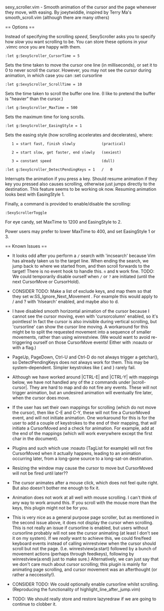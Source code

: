 sexy_scroller.vim - Smooth animation of the cursor and the page whenever they move, with easing.
By joeytwiddle, inspired by Terry Ma's smooth_scroll.vim (although there are many others)

== Options ==

Instead of specifying the scrolling *speed*, SexyScroller asks you to
specify how *slow* you want scrolling to be.  You can store these options in
your .vimrc once you are happy with them.

    :let g:SexyScroller_CursorTime = 5

Sets the time taken to move the cursor one line (in milliseconds), or
set it to 0 to never scroll the cursor.  However, you may not see the
cursor during animation, in which case you can   :set cursorline

    :let g:SexyScroller_ScrollTime = 10

Sets the time taken to scroll the buffer one line.  (I like to pretend
the buffer is "heavier" than the cursor.)

    :let g:SexyScroller_MaxTime = 500

Sets the maximum time for long scrolls.

    :let g:SexyScroller_EasingStyle = 1

Sets the easing style (how scrolling accelerates and decelerates),
where:

       1 = start fast, finish slowly            (practical)

       2 = start slow, get faster, end slowly   (sexiest)

       3 = constant speed                       (dull)

    :let g:SexyScroller_DetectPendingKeys = 1   /   0

Interrupts the animation if you press a key.  Should resume animation
if they key you pressed also causes scrolling, otherwise just jumps
directly to the destination.  This feature seems to be working ok now.
Resuming animation looks best with EasingStyle 1.

Finally, a command is provided to enable/disable the scrolling:

    :SexyScrollerToggle

For eye candy, set MaxTime to 1200 and EasingStyle to 2.

Power users may prefer to lower MaxTime to 400, and set EasingStyle 1 or 3.

== Known Issues ==

- It looks odd after you perform a `/` search with 'incsearch' because Vim has already taken us to the target line.  When ending the search, we jump back to where we started from, and then scroll forwards to the target!  There is no event hook to handle this.  `n` and `N` work fine.  TODO: We could temporarily disable ourself when `/` or `?` are initiated (until the next CursorMove or CursorHold).

- CONSIDER TODO: Make a list of exclude keys, and map them so that they set w:SS_Ignore_Next_Movement .  For example this would apply to / and ? with 'hlsearch' enabled, and maybe also to d.

- I have disabled smooth horizontal animation of the cursor because I cannot see the cursor moving, even with 'cursorcolumn' enabled, so it's pointless!  In fact the cursor is also invisible during vertical scrolling, but 'cursorline' can show the cursor line moving.  A workaround for this might be to split the requested movement into a sequence of smaller movements, rather than using winrestview.  (We would want to avoid re-triggering ourself on those CursorMove events!  Either with :noauto or with a flag.)

- PageUp, PageDown, Ctrl-U and Ctrl-D do not always trigger a getchar(), so DetectPendingKeys does not always work for them.  This may be system-dependent.  Simpler keystrokes like { and } rarely fail.

- Although we have worked around |CTRL-E| and |CTRL-Y| with mappings below, we have not handled any of the z commands under |scroll-cursor|.  They are hard to map and do not fire any events.  These will not trigger animation, but an undesired animation will eventually fire later, when the cursor does move.

- If the user has set their own mappings for scrolling (which do not move the cursor), then like C-E and C-Y, these will not fire a CursorMoved event, and will not initiate animation.  One workaround for this is for the user to add a couple of keystrokes to the end of their mapping, that *will* initiate a CursorMoved and a check for animation.  For example, add <BS><Space> at the end of the mappings (which will work everywhere except the first char in the document).

- Plugins and such which use :noauto (TagList for example) will not fire CursorMoved when it actually happens, leading to an animation occurring later, from a long-gone source to a long-sat-on destination.

- Resizing the window may cause the cursor to move but CursorMoved will not be fired until later??

- The cursor animates after a mouse click, which does not feel quite right.  But also doesn't bother me enough to fix it.

- Animation does not work at all well with mouse scrolling.  I can't think of any way to work around this.  If you scroll with the mouse more than the keys, this plugin might not be for you.

- This is very nice as a general purpose page scroller, but as mentioned in the second issue above, it does not display the cursor when scrolling.  This is not really an issue if cursorline is enabled, but users without cursorline probably will not see the cursor animating (at least I don't see it on my system).  If we *really* want to achieve this, we could fire/feed keyboard events instead of calling winrestview when the cursor should scroll but not the page.  (I.e. winrestview(a:start) followed by a bunch of movement actions (perhaps through feedkeys), following by winrestview(a:end) just to make sure.)  Alternatively, we can just say that we don't care much about cursor scrolling; this plugin is mainly for animating page scrolling, and cursor movement was an afterthought (or rather a neccessity!).

- CONSIDER TODO: We could optionally enable cursorline whilst scrolling.  (Reproducing the functionality of highlight_line_after_jump.vim)

- TODO: We should really store and restore lazyredraw if we are going to continue to clobber it.


